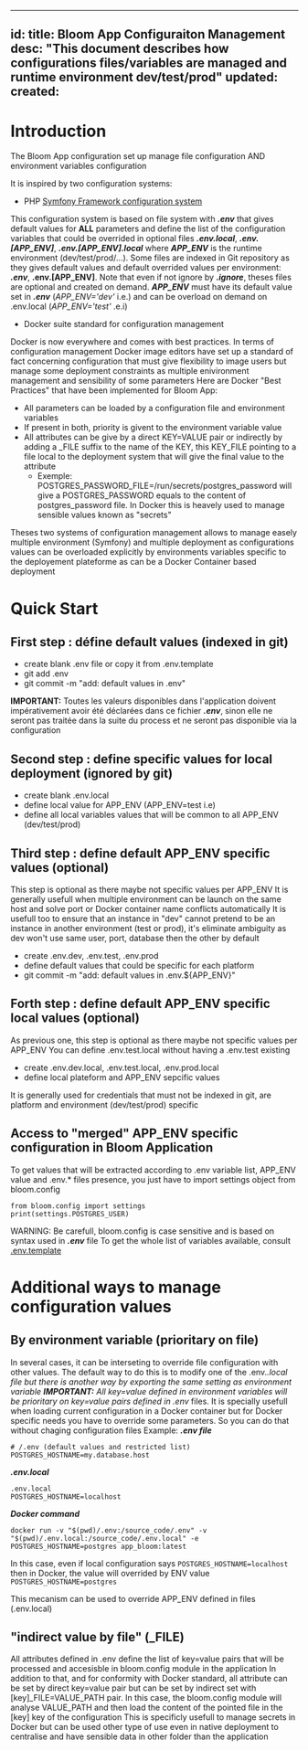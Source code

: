 
---
id: 
title: Bloom App Configuraiton Management
desc: "This document describes how configurations files/variables are managed and runtime environment dev/test/prod"
updated: 
created: 
---

# Introduction
The Bloom App configuration set up manage file configuration AND environment variables configuration

It is inspired by two configuration systems:
- PHP [Symfony Framework configuration system](https://symfony.com/doc/current/configuration.html#configuration-based-on-environment-variables)

This configuration system is based on file system with ***.env*** that gives default values for **ALL** parameters and define the list of the configuration variables that could be overrided in optional files ***.env.local***, ***.env.[APP_ENV]***, ***.env.[APP_ENV].local*** where ***APP_ENV*** is the runtime environment (dev/test/prod/...). 
Some files are indexed in Git repository as they gives default values and default overrided values per environment: ***.env***, **.env.[APP_ENV]**. Note that even if not ignore by ***.ignore***, theses files are optional and created on demand.
***APP_ENV*** must have its default value set in ***.env*** (*APP_ENV='dev'* i.e.) and can be overload on demand on .env.local (*APP_ENV='test'* .e.i)
- Docker suite standard for configuration management

Docker is now everywhere and comes with best practices. In terms of configuration management Docker image editors have set up a standard of fact concerning configuration that must give flexibility to image users but manage some deployment constraints as multiple enivironment management and sensibility of some parameters
Here are Docker "Best Practices" that have been implemented for Bloom App:
* All parameters can be loaded by a configuration file and environment variables
* If present in both, priority is givent to the environment variable value
* All attributes can be give by a direct KEY=VALUE pair or indirectly by adding a _FILE suffix to the name of the KEY, this KEY_FILE pointing to a file local to the deployment system that will give the final value to the attribute
	* Exemple: POSTGRES_PASSWORD_FILE=/run/secrets/postgres_password will give a POSTGRES_PASSWORD equals to the content of postgres_password file. In Docker this is heavely used to manage sensible values known as "secrets"

Theses two systems of configuration management allows to manage easely multiple environment (Symfony) and multiple deployment as configurations values can be overloaded explicitly by environments variables specific to the deployement plateforme as can be a Docker Container based deployment

# Quick Start

## First step : défine default values (indexed in git)

* create blank .env file or copy it from .env.template
* git add .env
* git commit -m "add: default values in .env"

**IMPORTANT:** Toutes les valeurs disponibles dans l'application doivent impérativement avoir été déclarées dans ce fichier ***.env***, sinon elle ne seront pas traitée dans la suite du process et ne seront pas disponible via la configuration

## Second step : define specific values for local deployment (ignored by git)

* create blank .env.local
* define local value for APP_ENV (APP_ENV=test i.e)
* define all local variables values that will be common to all APP_ENV (dev/test/prod)

## Third step : define default APP_ENV specific values (optional)

This step is optional as there maybe not specific values per APP_ENV
It is generally usefull when multiple environment can be launch on the same host and solve port or Docker container name conflicts automatically
It is usefull too to ensure that an instance in "dev" cannot pretend to be an instance in another environment (test or prod), it's eliminate ambiguity as dev won't use same user, port, database then the other by default

* create .env.dev, .env.test, .env.prod
* define default values that could be specific for each platform
* git commit -m "add: default values in .env.${APP_ENV}"

## Forth step : define default APP_ENV specific local values (optional)

As previous one, this step is optional as there maybe not specific values per APP_ENV
You can define .env.test.local without having a .env.test existing

* create .env.dev.local, .env.test.local, .env.prod.local
* define local plateform and APP_ENV sepcific values

It is generally used for credentials that must not be indexed in git, are platform and environment (dev/test/prod) specific

## Access to "merged" APP_ENV specific configuration in Bloom Application

To get values that will be extracted according to .env variable list, APP_ENV value and .env.* files presence, you just have to import settings object from bloom.config

    from bloom.config import settings
    print(settings.POSTGRES_USER)
   WARNING: Be carefull, bloom.config is case sensitive and is based on syntax used in ***.env*** file
   To get the whole list of variables available, consult [.env.template](.env.template)

# Additional ways to manage configuration values
## By environment variable (prioritary on file)
In several cases, it can be interseting to override file configuration with other values. The default way to do this is to modify one of the .env.*.local file but there is another way by exporting the same setting as environment variable
***IMPORTANT:***  All key=value defined in environment variables will be prioritary on key=value pairs defined in .env* files. It is specially usefull when loading current configuration in a Docker container but for Docker specific needs you have to override some parameters. So you can do that without chaging configuration files
Example:
***.env file***

	# /.env (default values and restricted list)
    POSTGRES_HOSTNAME=my.database.host
    
***.env.local***

    .env.local
    POSTGRES_HOSTNAME=localhost
***Docker command***

    docker run -v "$(pwd)/.env:/source_code/.env" -v "$(pwd)/.env.local:/source_code/.env.local" -e POSTGRES_HOSTNAME=postgres app_bloom:latest

In this case, even if local configuration says `POSTGRES_HOSTNAME=localhost` then in Docker, the value will overrided by ENV value `POSTGRES_HOSTNAME=postgres`

This mecanism can be used to override APP_ENV defined in files (.env.local)

## "indirect value by file" (_FILE)

All attributes defined in .env define the list of key=value pairs that will be processed and accesisble in bloom.config module in the application
In addition to that, and for conformity with Docker standard, all attribute can be set by direct key=value pair but can be set by indirect set with [key]_FILE=VALUE_PATH pair.
In this case, the bloom.config module will analyse VALUE_PATH and then load the content of the pointed file in the [key] key of the configuration
This is specificly usefull to manage secrets in Docker but can be used other type of use even in native deployment to centralise and have sensible data in other folder than the application
